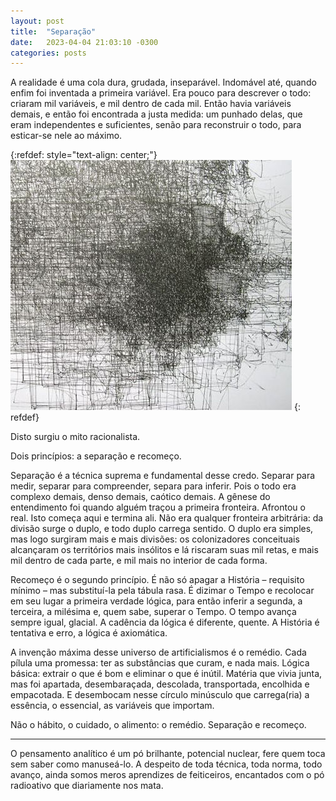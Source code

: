 ```yaml
---
layout: post
title:  "Separação"
date:   2023-04-04 21:03:10 -0300
categories: posts
---
```


A realidade é uma cola dura, grudada, inseparável. Indomável até, quando enfim foi inventada a primeira variável. Era pouco para descrever o todo: criaram mil variáveis, e mil dentro de cada mil. Então havia variáveis demais, e então foi encontrada a justa medida: um punhado delas, que eram independentes e suficientes, senão para reconstruir o todo, para esticar-se nele ao máximo.

{:refdef: style="text-align: center;"}
![complex](/assets/images/beltjens-complex.jpg)
{: refdef}

Disto surgiu o mito racionalista.

Dois princípios: a separação e recomeço.

Separação é a técnica suprema e fundamental desse credo. Separar para medir, separar para compreender, separa para inferir. Pois o todo era complexo demais, denso demais, caótico demais. A gênese do entendimento foi quando alguém traçou a primeira fronteira. Afrontou o real. Isto começa aqui e termina ali. Não era qualquer fronteira arbitrária: da divisão surge o duplo, e todo duplo carrega sentido. O duplo era simples, mas logo surgiram mais e mais divisões: os colonizadores conceituais alcançaram os territórios mais insólitos e lá riscaram suas mil retas, e mais mil dentro de cada parte, e mil mais no interior de cada forma.

Recomeço é o segundo princípio. É não só apagar a História – requisito mínimo – mas substituí-la pela tábula rasa. É dizimar o Tempo e recolocar em seu lugar a primeira verdade lógica, para então inferir a segunda, a terceira, a milésima e, quem sabe, superar o Tempo. O tempo avança sempre igual, glacial. A cadência da lógica é diferente, quente. A História é tentativa e erro, a lógica é axiomática.

A invenção máxima desse universo de artificialismos é o remédio. Cada pílula uma promessa: ter as substâncias que curam, e nada mais. Lógica básica: extrair o que é bom e eliminar o que é inútil. Matéria que vivia junta, mas foi apartada, desembaraçada, descolada, transportada, encolhida e empacotada. E desembocam nesse círculo minúsculo que carrega(ria) a essência, o essencial, as variáveis que importam.

Não o hábito, o cuidado, o alimento: o remédio. Separação e recomeço.

---

O pensamento analítico é um pó brilhante, potencial nuclear, fere quem toca sem saber como manuseá-lo. A despeito de toda técnica, toda norma, todo avanço, ainda somos meros aprendizes de feiticeiros, encantados com o pó radioativo que diariamente nos mata.
